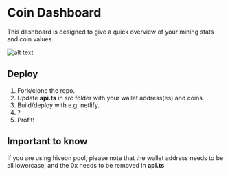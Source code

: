 # Coin Dashboard
This dashboard is designed to give a quick overview of your mining stats and coin values.

![alt text](https://github.com/chris-malin/Mining-Dashboard/build/dashboard.jpg?raw=true)

## Deploy
1. Fork/clone the repo.
2. Update **api.ts** in *src* folder with your wallet address(es) and coins.
3. Build/deploy with e.g. netlify.
4. ?
5. Profit!

## Important to know
If you are using hiveon pool, please note that the wallet address needs to be all lowercase, and the 0x needs to be removed in **api.ts**
